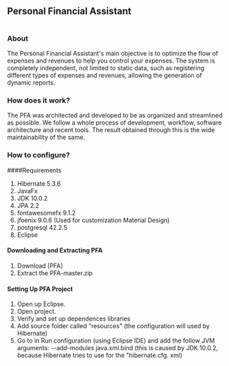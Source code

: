 ## Personal Financial Assistant
<p align="center"><img src="https://i.imgur.com/nvRjXPj.png" alt=""></a></p>

### About

The Personal Financial Assistant's main objective is to optimize the flow of expenses and revenues to help you control your expenses. The system is completely independent, not limited to static data, such as registering different types of expenses and revenues, allowing the generation of dynamic reports.

### How does it work?

The PFA was architected and developed to be as organized and streamlined as possible. We follow a whole process of development, workflow, software architecture and recent tools. The result obtained through this is the wide maintainability of the same.

###

### How to configure?

####Requirements
1. Hibernate 5.3.6
2. JavaFx 
3. JDK 10.0.2
4. JPA 2.2
4. fontawesomefx 9.1.2
5. jfoenix 9.0.6 (Used for customization Material Design)
7. postgresql 42.2.5
8. Eclipse

#### Downloading and Extracting PFA

1. Download [PFA]
3. Extract the PFA-master.zip

#### Setting Up PFA Project
1. Open up Eclipse.
2. Open project.
3. Verify and set up dependences libraries 
4. Add source folder called "resources" (the configuration will used by Hibernate)
5. Go to in Run configuration (using Eclipse IDE) and add the follow JVM arguments: --add-modules java.xml.bind (this is caused by JDK 10.0.2, because Hibernate tries to use for the "hibernate.cfg. xml)
